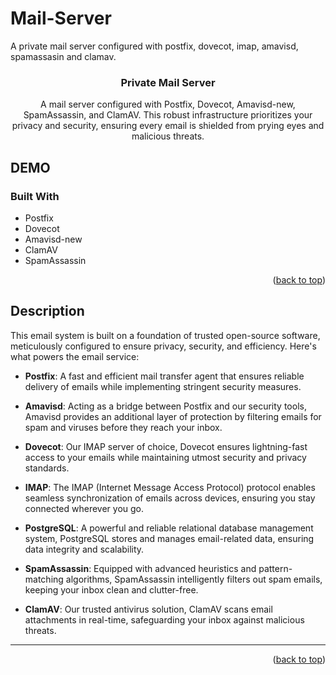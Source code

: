 # Mail-Server
A private mail server configured with postfix, dovecot, imap, amavisd, spamassasin and clamav.
<!-- Improved compatibility of back to top link: See: https://github.com/othneildrew/Best-README-Template/pull/73 -->
<a name="Advanced Mail Server Setup"></a>

<h3 align="center">Private Mail Server</h3>
  <p align="center">
     A mail server configured with Postfix, Dovecot, Amavisd-new, SpamAssassin, and ClamAV. This robust infrastructure prioritizes your privacy and security, ensuring every email is shielded from prying eyes and malicious threats.
  </p>
</div>

## DEMO



### Built With

* Postfix
* Dovecot
* Amavisd-new
* ClamAV
* SpamAssassin

<p align="right">(<a href="#readme-top">back to top</a>)</p>

<!-- ABOUT THE PROJECT -->

## Description

This email system is built on a foundation of trusted open-source software, meticulously configured to ensure privacy, security, and efficiency. Here's what powers the email service:

- **Postfix**: A fast and efficient mail transfer agent that ensures reliable delivery of emails while implementing stringent security measures.
  
- **Amavisd**: Acting as a bridge between Postfix and our security tools, Amavisd provides an additional layer of protection by filtering emails for spam and viruses before they reach your inbox.
  
- **Dovecot**: Our IMAP server of choice, Dovecot ensures lightning-fast access to your emails while maintaining utmost security and privacy standards.
  
- **IMAP**: The IMAP (Internet Message Access Protocol) protocol enables seamless synchronization of emails across devices, ensuring you stay connected wherever you go.
  
- **PostgreSQL**: A powerful and reliable relational database management system, PostgreSQL stores and manages email-related data, ensuring data integrity and scalability.
  
- **SpamAssassin**: Equipped with advanced heuristics and pattern-matching algorithms, SpamAssassin intelligently filters out spam emails, keeping your inbox clean and clutter-free.
  
- **ClamAV**: Our trusted antivirus solution, ClamAV scans email attachments in real-time, safeguarding your inbox against malicious threats.

---

<p align="right">(<a href="#readme-top">back to top</a>)</p>
